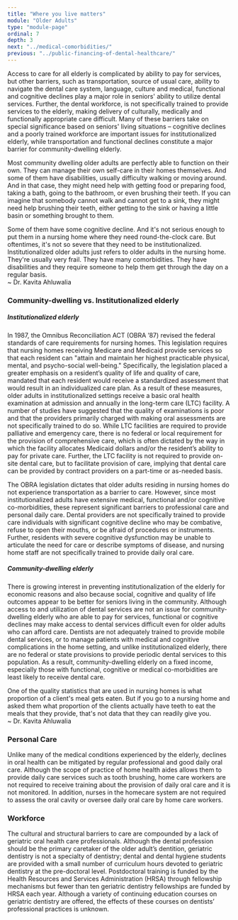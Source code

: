 ```yaml
---
title: "Where you live matters"
module: "Older Adults"
type: "module-page"
ordinal: 7
depth: 3
next: "../medical-comorbidities/"
previous: "../public-financing-of-dental-healthcare/"
---
```

<form method="post" action="."><div class="pageblock"><p>Access to care for all elderly is complicated by ability to pay for services, but other barriers, such as transportation, source of usual care, ability to navigate the dental care system, language, culture and medical, functional and cognitive declines play a major role in seniors' ability to utilize dental services. Further, the dental workforce, is not specifically trained to provide services to the elderly, making delivery of culturally, medically and functionally appropriate care difficult. Many of these barriers take on special significance based on seniors' living situations – cognitive declines and a poorly trained workforce are important issues for institutionalized elderly, while transportation and functional declines constitute a major barrier for community-dwelling elderly.</p>
</div><div class="pageblock large-pullquote">
<div class="pullquote"><p>Most community dwelling older adults are perfectly able to function on their own. They can manage their own self-care in their homes themselves. And some of them have disabilities, usually difficulty walking or moving around. And in that case, they might need help with getting food or preparing food, taking a bath, going to the bathroom, or even brushing their teeth. If you can imagine that somebody cannot walk and cannot get to a sink, they might need help brushing their teeth, either getting to the sink or having a little basin or something brought to them. <p>

<p>Some of them have some cognitive decline. And it's not serious enough to put them in a nursing home where they need round-the-clock care. But oftentimes, it's not so severe that they need to be institutionalized. Institutionalized older adults just refers to older adults in the nursing home. They're usually very frail. They have many comorbidities. They have disabilities and they require someone to help them get through the day on a regular basis.<br />
~ Dr. Kavita Ahluwalia</p></div>
</div><div class="pageblock"><h3>Community-dwelling vs. Institutionalized elderly</h3>
<h5> Institutionalized elderly</h5>
<p>In 1987, the Omnibus Reconciliation ACT (OBRA ’87) revised the federal standards of care requirements for nursing homes. This legislation requires that nursing homes receiving Medicare and Medicaid provide services so that each resident can "attain and maintain her highest practicable physical, mental, and psycho-social well-being." Specifically, the legislation placed a greater emphasis on a resident’s quality of life and quality of care, mandated that each resident would receive a standardized assessment that would result in an individualized care plan. As a result of these measures, older adults in institutionalized settings receive a basic oral health examination at admission and annually in the long-term care (LTC) facility. A number of studies have suggested that the quality of examinations is poor and that the providers primarily charged with making oral assessments are not specifically trained to do so. While LTC facilities are required to provide palliative and emergency care, there is no federal or local requirement for the provision of comprehensive care, which is often dictated by the way in which the facility allocates Medicaid dollars and/or the resident’s ability to pay for private care. Further, the LTC facility is not required to provide on-site dental care, but to facilitate provision of care, implying that dental care can be provided by contract providers on a part-time or as-needed basis.</p>
<p>The OBRA legislation dictates that older adults residing in nursing homes do not experience transportation as a barrier to care. However, since most institutionalized adults have extensive medical, functional and/or cognitive co-morbidities, these represent significant barriers to professional care and personal daily care. Dental providers are not specifically trained to provide care individuals with significant cognitive decline who may be combative, refuse to open their mouths, or be afraid of procedures or instruments. Further, residents with severe cognitive dysfunction may be unable to articulate the need for care or describe symptoms of disease, and nursing home staff are not specifically trained to provide daily oral care.</p>
<h5>Community-dwelling elderly</h5>
<p>There is growing interest in preventing institutionalization of the elderly for economic reasons and also because social, cognitive and quality of life outcomes appear to be better for seniors living in the community. Although access to and utilization of dental services are not an issue for community-dwelling elderly who are able to pay for services, functional or cognitive declines may make access to dental services difficult even for older adults who can afford care. Dentists are not adequately trained to provide mobile dental services, or to manage patients with medical and cognitive complications in the home setting, and unlike institutionalized elderly, there are no federal or state provisions to provide periodic dental services to this population. As a result, community-dwelling elderly on a fixed income, especially those with functional, cognitive or medical co-morbidities are least likely to receive dental care.  </p>
</div><div class="pageblock large-pullquote">
<div class="pullquote"><p>One of the quality statistics that are used in nursing homes is what proportion of a client's meal gets eaten. But if you go to a nursing home and asked them what proportion of the clients actually have teeth to eat the meals that they provide, that's not data that they can readily give you.<br />
~ Dr. Kavita Ahluwalia</p></div>
</div><div class="pageblock"><h3>Personal Care</h3>
<p>Unlike many of the medical conditions experienced by the elderly, declines in oral health can be mitigated by regular professional and good daily oral care. Although the scope of practice of home health aides allows them to provide daily care services such as tooth brushing, home care workers are not required to receive training about the provision of daily oral care and it is not monitored. In addition, nurses in the homecare system are not required to assess the oral cavity or oversee daily oral care by home care workers.</p>
<h3>Workforce</h3>
<p>The cultural and structural barriers to care are compounded by a lack of geriatric oral health care professionals. Although the dental profession should be the primary caretaker of the older adult’s dentition, geriatric dentistry is not a specialty of dentistry; dental and dental hygiene students are provided with a small number of curriculum hours devoted to geriatric dentistry at the pre-doctoral level. Postdoctoral training is funded by the Health Resources and Services Administration (HRSA) through fellowship mechanisms but fewer than ten geriatric dentistry fellowships are funded by HRSA each year. Although a variety of continuing education courses on geriatric dentistry are offered, the effects of these courses on dentists’ professional practices is unknown.    </p>
</div></form>